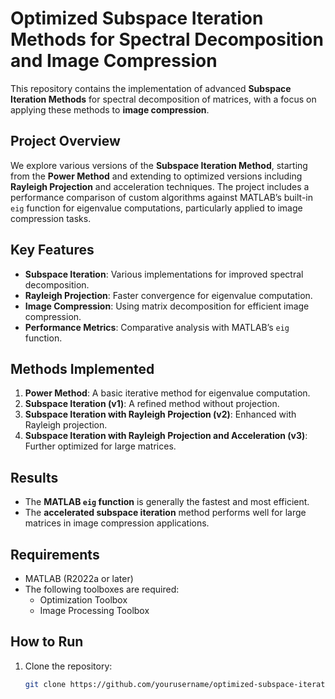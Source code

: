# Optimized Subspace Iteration Methods for Spectral Decomposition and Image Compression

This repository contains the implementation of advanced **Subspace Iteration Methods** for spectral decomposition of matrices, with a focus on applying these methods to **image compression**. 

## Project Overview
We explore various versions of the **Subspace Iteration Method**, starting from the **Power Method** and extending to optimized versions including **Rayleigh Projection** and acceleration techniques. The project includes a performance comparison of custom algorithms against MATLAB’s built-in `eig` function for eigenvalue computations, particularly applied to image compression tasks.

## Key Features
- **Subspace Iteration**: Various implementations for improved spectral decomposition.
- **Rayleigh Projection**: Faster convergence for eigenvalue computation.
- **Image Compression**: Using matrix decomposition for efficient image compression.
- **Performance Metrics**: Comparative analysis with MATLAB’s `eig` function.

## Methods Implemented
1. **Power Method**: A basic iterative method for eigenvalue computation.
2. **Subspace Iteration (v1)**: A refined method without projection.
3. **Subspace Iteration with Rayleigh Projection (v2)**: Enhanced with Rayleigh projection.
4. **Subspace Iteration with Rayleigh Projection and Acceleration (v3)**: Further optimized for large matrices.

## Results
- The **MATLAB `eig` function** is generally the fastest and most efficient.
- The **accelerated subspace iteration** method performs well for large matrices in image compression applications.

## Requirements
- MATLAB (R2022a or later)
- The following toolboxes are required:
  - Optimization Toolbox
  - Image Processing Toolbox

## How to Run
1. Clone the repository:
   ```bash
   git clone https://github.com/yourusername/optimized-subspace-iteration.git
